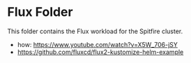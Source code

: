 # Flux Folder

This folder contains the Flux workload for the Spitfire cluster.

- how: <https://www.youtube.com/watch?v=X5W_706-jSY>
- <https://github.com/fluxcd/flux2-kustomize-helm-example>
